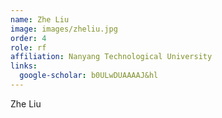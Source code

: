 ```yaml
---
name: Zhe Liu
image: images/zheliu.jpg
order: 4
role: rf
affiliation: Nanyang Technological University
links:
  google-scholar: b0ULwDUAAAAJ&hl
---
```


Zhe Liu

